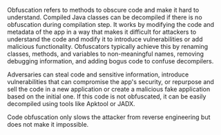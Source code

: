 Obfuscation refers to methods to obscure code and make it hard to understand. Compiled Java classes can be decompiled if
there is no obfuscation during compilation step. It works by modifying the code and metadata of the app in a way that
makes it difficult for attackers to understand the code and modify it to introduce vulnerabilities or add malicious
functionality. Obfuscators typically achieve this by renaming classes, methods, and variables to non-meaningful names,
removing debugging information, and adding bogus code to confuse decompilers.

Adversaries can steal code and sensitive information, introduce vulnerabilities that can compromise the app's security,
or repurpose and sell the code in a new application or create a malicious fake application based on the initial one.
If this code is not obfuscated, it can be easily decompiled using tools like Apktool or JADX.

Code obfuscation only slows the attacker from reverse engineering but does not make it impossible.